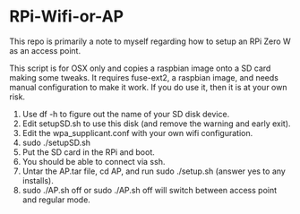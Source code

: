 # RPi-Wifi-or-AP

This repo is primarily a note to myself regarding how to setup an RPi Zero W as an access point.

This script is for OSX only and copies a raspbian image onto a SD card making some tweaks.
It requires fuse-ext2, a raspbian image, and needs manual configuration to make it work.
If you do use it, then it is at your own risk.

1. Use df -h to figure out the name of your SD disk device.
2. Edit setupSD.sh to use this disk (and remove the warning and early exit).
3. Edit the wpa_supplicant.conf with your own wifi configuration.
4. sudo ./setupSD.sh
5. Put the SD card in the RPi and boot.
6. You should be able to connect via ssh.
7. Untar the AP.tar file, cd AP, and run sudo ./setup.sh (answer yes to any installs).
8. sudo ./AP.sh off or sudo ./AP.sh off will switch between access point and regular mode.
